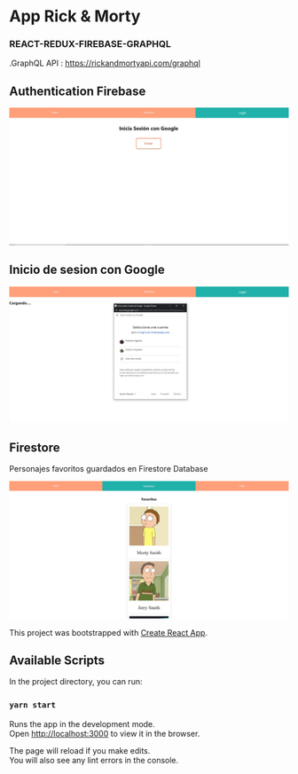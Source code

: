 # App Rick & Morty

### REACT-REDUX-FIREBASE-GRAPHQL

.GraphQL API : https://rickandmortyapi.com/graphql

## Authentication Firebase

<img src = "./Landingjpg.jpg">
</br>

## Inicio de sesion con Google

<img src ="./Google.jpg">

## Firestore

Personajes favoritos guardados en Firestore Database

<img src= "./Favs.jpg">

This project was bootstrapped with [Create React App](https://github.com/facebook/create-react-app).

## Available Scripts

In the project directory, you can run:

### `yarn start`

Runs the app in the development mode.<br />
Open [http://localhost:3000](http://localhost:3000) to view it in the browser.

The page will reload if you make edits.<br />
You will also see any lint errors in the console.
